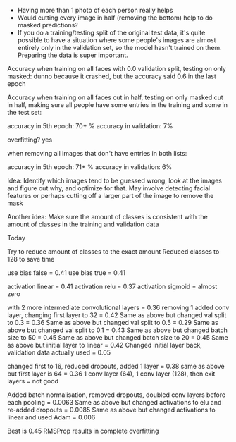 -   Having more than 1 photo of each person really helps
-   Would cutting every image in half (removing the bottom) help to do masked predictions?
-   If you do a training/testing split of the original test data, it's quite possible to have a situation where some people's images are almost entirely only in the validation set, so the model hasn't trained on them. Preparing the data is super important.

Accuracy when training on all faces with 0.0 validation split, testing on only masked: dunno because it crashed, but the accuracy said 0.6 in the last epoch

Accuracy when training on all faces cut in half, testing on only masked cut in half, making sure all people have some entries in the training and some in the test set:

accuracy in 5th epoch: 70+ %
accuracy in validation: 7%

overfitting? yes

when removing all images that don't have entries in both lists:

accuracy in 5th epoch: 71+ %
accuracy in validation: 6%

Idea: Identify which images tend to be guessed wrong, look at the images and figure out why, and optimize for that. May involve detecting facial features or perhaps cutting off a larger part of the image to remove the mask

Another idea: Make sure the amount of classes is consistent with the amount of classes in the training and validation data

Today

Try to reduce amount of classes to the exact amount
Reduced classes to 128 to save time

use bias false = 0.41
use bias true = 0.41

activation linear = 0.41
activation relu = 0.37
activation sigmoid = almost zero

with 2 more intermediate convolutional layers = 0.36
removing 1 added conv layer, changing first layer to 32 = 0.42
Same as above but changed val split to 0.3 = 0.36
Same as above but changed val split to 0.5 = 0.29
Same as above but changed val split to 0.1 = 0.43
Same as above but changed batch size to 50 = 0.45
Same as above but changed batch size to 20 = 0.45
Same as above but initial layer to linear = 0.42
Changed initial layer back, validation data actually used = 0.05

changed first to 16, reduced dropouts, added 1 layer = 0.38
same as above but first layer is 64 = 0.36
1 conv layer (64), 1 conv layer (128), then exit layers = not good

Added batch normalisation, removed dropouts, doubled conv layers before each pooling = 0.0063
Same as above but changed activations to elu and re-added dropouts = 0.0085
Same as above but changed activations to linear and used Adam = 0.006

Best is 0.45
RMSProp results in complete overfitting
